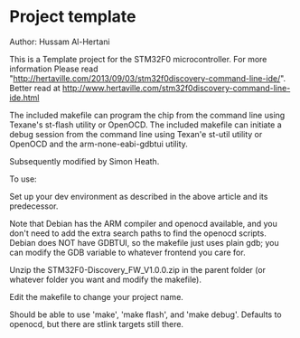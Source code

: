 Project template
================

Author: Hussam Al-Hertani

This is a Template project for the STM32F0 microcontroller. For more information 
Please read "http://hertaville.com/2013/09/03/stm32f0discovery-command-line-ide/".
Better read at http://www.hertaville.com/stm32f0discovery-command-line-ide.html


The included makefile can program the chip from the command line using Texane's st-flash utility or OpenOCD.
The included makefile can initiate a debug session from the command line using Texan'e st-util utility or OpenOCD
and the arm-none-eabi-gdbtui utility.

Subsequently modified by Simon Heath.

To use:

Set up your dev environment as described in the above article and its predecessor.

Note that Debian has the ARM compiler and openocd available, and you don't need to add
the extra search paths to find the openocd scripts.  Debian does NOT have GDBTUI, so the makefile
just uses plain gdb; you can modify the GDB variable to whatever frontend you care for.

Unzip the STM32F0-Discovery_FW_V1.0.0.zip in the parent folder (or whatever folder you want and
modify the makefile).

Edit the makefile to change your project name.

Should be able to use 'make', 'make flash', and 'make debug'.  Defaults to openocd, but there are
stlink targets still there. 
